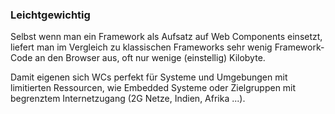 ### Leichtgewichtig

Selbst wenn man ein Framework als Aufsatz auf Web Components einsetzt, liefert man im Vergleich zu klassischen Frameworks sehr wenig Framework-Code an den Browser aus, oft nur wenige (einstellig) Kilobyte.

Damit eigenen sich WCs perfekt für Systeme und Umgebungen mit limitierten Ressourcen, wie Embedded Systeme oder Zielgruppen mit begrenztem Internetzugang (2G Netze, Indien, Afrika ...).
